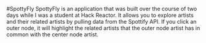 #SpottyFly
SpottyFly is an application that was built over the course of two days while I was a student at Hack Reactor.  It allows you to explore artists and their related artists by pulling data from the Spottify API.  If you click an outer node, it will highlight the related artists that the outer node artist has in common with the center node artist.  